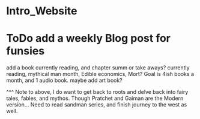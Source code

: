 # Intro_Website
# ToDo add a weekly Blog post for funsies 
add a book currently reading, and chapter summ or take aways?
currently reading, mythical man month, Edible economics, Mort? Goal is 4ish books a month, and 1 audio book. maybe add art book? 

^^^ Note to above, I do want to get back to roots and delve back into fairy tales, fables, and mythos. Though Pratchet and Gaiman are the Modern version...
Need to read sandman series, and finish journey to the west as well.

